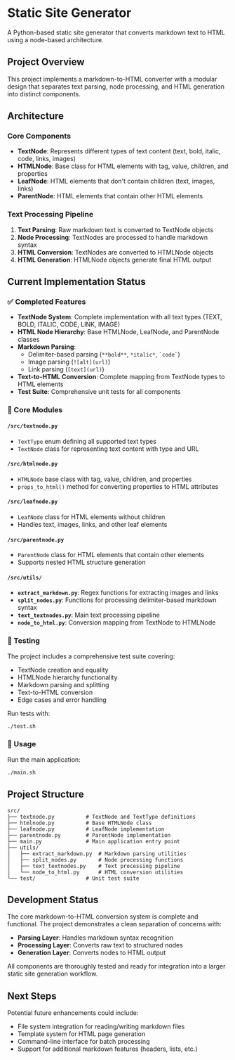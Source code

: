 # Static Site Generator

A Python-based static site generator that converts markdown text to HTML using a node-based architecture.

## Project Overview

This project implements a markdown-to-HTML converter with a modular design that separates text parsing, node processing, and HTML generation into distinct components.

## Architecture

### Core Components

- **TextNode**: Represents different types of text content (text, bold, italic, code, links, images)
- **HTMLNode**: Base class for HTML elements with tag, value, children, and properties
- **LeafNode**: HTML elements that don't contain children (text, images, links)
- **ParentNode**: HTML elements that contain other HTML elements

### Text Processing Pipeline

1. **Text Parsing**: Raw markdown text is converted to TextNode objects
2. **Node Processing**: TextNodes are processed to handle markdown syntax
3. **HTML Conversion**: TextNodes are converted to HTMLNode objects
4. **HTML Generation**: HTMLNode objects generate final HTML output

## Current Implementation Status

### ✅ Completed Features

- **TextNode System**: Complete implementation with all text types (TEXT, BOLD, ITALIC, CODE, LINK, IMAGE)
- **HTML Node Hierarchy**: Base HTMLNode, LeafNode, and ParentNode classes
- **Markdown Parsing**: 
  - Delimiter-based parsing (`**bold**`, `*italic*`, `` `code` ``)
  - Image parsing (`![alt](url)`)
  - Link parsing (`[text](url)`)
- **Text-to-HTML Conversion**: Complete mapping from TextNode types to HTML elements
- **Test Suite**: Comprehensive unit tests for all components

### 🔧 Core Modules

#### `/src/textnode.py`
- `TextType` enum defining all supported text types
- `TextNode` class for representing text content with type and URL

#### `/src/htmlnode.py`
- `HTMLNode` base class with tag, value, children, and properties
- `props_to_html()` method for converting properties to HTML attributes

#### `/src/leafnode.py`
- `LeafNode` class for HTML elements without children
- Handles text, images, links, and other leaf elements

#### `/src/parentnode.py`
- `ParentNode` class for HTML elements that contain other elements
- Supports nested HTML structure generation

#### `/src/utils/`
- **`extract_markdown.py`**: Regex functions for extracting images and links
- **`split_nodes.py`**: Functions for processing delimiter-based markdown syntax
- **`text_textnodes.py`**: Main text processing pipeline
- **`node_to_html.py`**: Conversion mapping from TextNode to HTMLNode

### 🧪 Testing

The project includes a comprehensive test suite covering:
- TextNode creation and equality
- HTMLNode hierarchy functionality
- Markdown parsing and splitting
- Text-to-HTML conversion
- Edge cases and error handling

Run tests with:
```bash
./test.sh
```

### 🚀 Usage

Run the main application:
```bash
./main.sh
```

## Project Structure

```
src/
├── textnode.py          # TextNode and TextType definitions
├── htmlnode.py          # Base HTMLNode class
├── leafnode.py          # LeafNode implementation
├── parentnode.py        # ParentNode implementation
├── main.py              # Main application entry point
├── utils/
│   ├── extract_markdown.py  # Markdown parsing utilities
│   ├── split_nodes.py       # Node processing functions
│   ├── text_textnodes.py    # Text processing pipeline
│   └── node_to_html.py      # HTML conversion utilities
└── test/                # Unit test suite
```

## Development Status

The core markdown-to-HTML conversion system is complete and functional. The project demonstrates a clean separation of concerns with:

- **Parsing Layer**: Handles markdown syntax recognition
- **Processing Layer**: Converts raw text to structured nodes
- **Generation Layer**: Converts nodes to HTML output

All components are thoroughly tested and ready for integration into a larger static site generation workflow.

## Next Steps

Potential future enhancements could include:
- File system integration for reading/writing markdown files
- Template system for HTML page generation
- Command-line interface for batch processing
- Support for additional markdown features (headers, lists, etc.)
